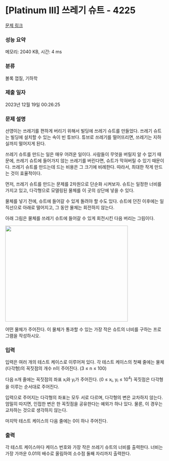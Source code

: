 # [Platinum III] 쓰레기 슈트 - 4225 

[문제 링크](https://www.acmicpc.net/problem/4225) 

### 성능 요약

메모리: 2040 KB, 시간: 4 ms

### 분류

볼록 껍질, 기하학

### 제출 일자

2023년 12월 19일 00:26:25

### 문제 설명

<p>선영이는 쓰레기를 편하게 버리기 위해서 빌딩에 쓰레기 슈트를 만들었다. 쓰레기 슈트는 빌딩에 설치할 수 있는 속이 빈 튜브다. 튜브로 쓰레기를 떨어뜨리면, 쓰레기는 지하실까지 떨어지게 된다.</p>

<p>쓰레기 슈트를 만드는 일은 매우 어려운 일이다. 사람들이 무엇을 버릴지 알 수 없기 때문에, 쓰레기 슈트에 들어가지 않는 쓰레기를 버린다면, 슈트가 막혀버릴 수 있기 때문이다. 쓰레기 슈트를 만드는데 드는 비용은 그 크기에 비례한다. 따라서, 최대한 작게 만드는 것이 효율적이다.</p>

<p>먼저, 쓰레기 슈트를 만드는 문제를 2차원으로 단순화 시켜보자. 슈트는 일정한 너비를 가지고 있고, 다각형으로 모델링된 물체를 이 곳의 상단에 넣을 수 있다.</p>

<p>물체를 넣기 전에, 슈트에 들어갈 수 있게 돌려야 할 수도 있다. 슈트에 던진 이후에는 일직선으로 아래로 떨어지고, 그 동안 물체는 회전하지 않는다.</p>

<p>아래 그림은 물체를 쓰레기 슈트에 들어갈 수 있게 회전시킨 다음 버리는 그림이다.</p>

<p><img alt="" src="https://www.acmicpc.net/upload/images/chute.png" style="height:303px; width:387px"></p>

<p>어떤 물체가 주어진다. 이 물체가 통과할 수 있는 가장 작은 슈트의 너비를 구하는 프로그램을 작성하시오.</p>

### 입력 

 <p>입력은 여러 개의 테스트 케이스로 이루어져 있다. 각 테스트 케이스의 첫째 줄에는 물체(다각형)의 꼭짓점의 개수 n이 주어진다. (3 ≤ n ≤ 100)</p>

<p>다음 n개 줄에는 꼭짓점의 좌표 x<sub>i</sub>와 y<sub>i</sub>가 주어진다. (0 ≤ x<sub>i</sub>, y<sub>i</sub> ≤ 10<sup>4</sup>) 꼭짓점은 다각형을 이루는 순서대로 주어진다. </p>

<p>입력으로 주어지는 다각형의 좌표는 모두 서로 다르며, 다각형의 변은 교차하지 않는다. 엄밀히 따지면, 인접한 변은 한 꼭짓점을 공유한다는 예외가 하나 있다. 물론, 이 경우는 교차하는 것으로 생각하지 않는다.</p>

<p>마지막 테스트 케이스의 다음 줄에는 0이 하나 주어진다.</p>

### 출력 

 <p>각 테스트 케이스마다 케이스 번호와 가장 작은 쓰레기 슈트의 너비를 출력한다. 너비는 가장 가까운 0.01의 배수로 올림하여 소수점 둘째 자리까지 출력한다.</p>


